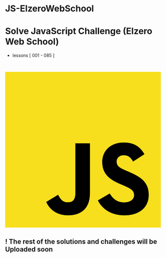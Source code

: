 # JS-ElzeroWebSchool

# Solve JavaScript Challenge (Elzero Web School)

* lessons [ 001 - 085 ]
<br/>
 
 ![alt text](.js.png)


## ! The rest of the solutions and challenges will be Uploaded soon

